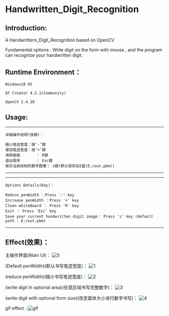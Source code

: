 # Handwritten_Digit_Recognition

Introduction:
---------------------

A Handwrittern_Digit_Recognition based on OpenCV

Fundamental options : Write digit on the form with mouse , and the program can recognize your handwritten digit.

Runtime Environment：
------------------------

	Windows10 OS
  
	QT Creator 4.2.1(Community)
  
	OpenCV 2.4.10

Usage:
-----------------------
-------------------------------------------------------------------

	详细操作说明(按键)：

	缩小笔迹宽度：按‘-’键
	增加笔迹宽度：按‘+’键
	清除画板	   ： R键
	退出程序	   ： Esc键
	保存当前绘制的数字图像： s键(默认保存在E盘(E:/out.pbm))
  
--------------------------------------------------------------------

-------------------------------------------------------------------

	Options Details(Key)：

	Reduce penWidth ：Press '-' key
	Increase penWidth ：Press '+' key
	Clean whiteBoard ： Press 'R' key
	Exit ： Press 'Esc' key
	Save your current handwritten digit image： Press 's' key (default path : E:/out.pbm)
  
--------------------------------------------------------------------

Effect(效果)：
----------------

主操作界面(Main UI)：
![5](https://github.com/liufushihai/Handwritten_Digit_Recognition/blob/master/Images/5.png)

(Default penWidth)(默认书写笔迹宽度)：
![1](https://github.com/liufushihai/Handwritten_Digit_Recognition/blob/master/Images/1.png) 

(reduce penWidth)(缩小书写笔迹宽度)：
![2](https://github.com/liufushihai/Handwritten_Digit_Recognition/blob/master/Images/2.png) 

(write digit in optional area)(任意区域书写完整数字)：
![3](https://github.com/liufushihai/Handwritten_Digit_Recognition/blob/master/Images/3.png) 

(write digit with optional form size)(改变窗体大小进行数字书写)：
![4](https://github.com/liufushihai/Handwritten_Digit_Recognition/blob/master/Images/4.png)

gif effect :
![gif](https://github.com/liufushihai/Handwritten_Digit_Recognition/blob/master/Images/Handwritten_Digit_Recognition2.gif)

